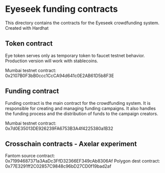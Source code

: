 # Eyeseek funding contracts

This directory contains the contracts for the Eyeseek crowdfunding system. Created with Hardhat 

## Token contract
Eye token serves only as temporary token to faucet testnet behavior. Production version will work with stablecoins.

Mumbai testnet contract: 0x2107B0F3bB0ccc1CcCA94d641c0E2AB61D5b8F3E

## Funding contract
Funding contract is the main contract for the crowdfunding system. It is responsible for creating and managing funding campaigns. It also handles the funding process and the distribution of funds to the campaign creators.

Mumbai testnet contract: 0x7d0E35013DE926239FA6753B3A4f4225380a1B32


## Crosschain contracts - Axelar experiment
Fantom source contract: 0x71994687371a3AaDc3FfD32366EF349cAb8306Af
Polygon dest contract: 0x77E3291ff2C02857C9848c96bD27CD0f19bad2af